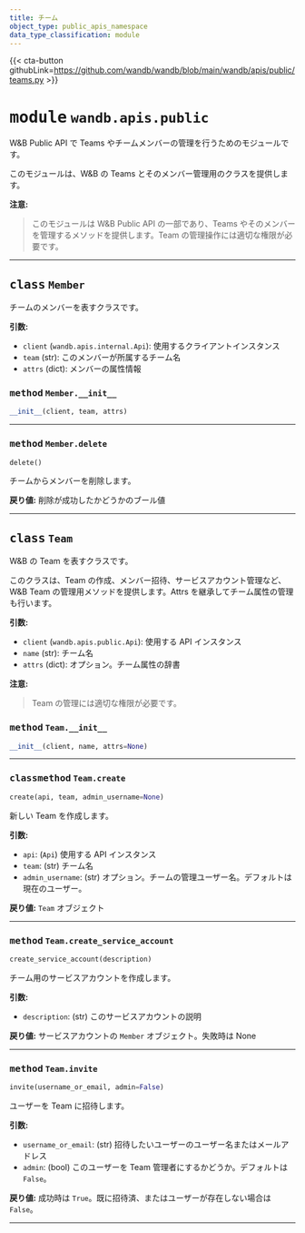 ```yaml
---
title: チーム
object_type: public_apis_namespace
data_type_classification: module
---
```


{{< cta-button githubLink=https://github.com/wandb/wandb/blob/main/wandb/apis/public/teams.py >}}




# <kbd>module</kbd> `wandb.apis.public`
W&B Public API で Teams やチームメンバーの管理を行うためのモジュールです。

このモジュールは、W&B の Teams とそのメンバー管理用のクラスを提供します。



**注意:**

> このモジュールは W&B Public API の一部であり、Teams やそのメンバーを管理するメソッドを提供します。Team の管理操作には適切な権限が必要です。



---

## <kbd>class</kbd> `Member`
チームのメンバーを表すクラスです。



**引数:**
 
 - `client` (`wandb.apis.internal.Api`):  使用するクライアントインスタンス
 - `team` (str):  このメンバーが所属するチーム名
 - `attrs` (dict):  メンバーの属性情報

### <kbd>method</kbd> `Member.__init__`

```python
__init__(client, team, attrs)
```








---

### <kbd>method</kbd> `Member.delete`

```python
delete()
```

チームからメンバーを削除します。



**戻り値:**
  削除が成功したかどうかのブール値


---

## <kbd>class</kbd> `Team`
W&B の Team を表すクラスです。

このクラスは、Team の作成、メンバー招待、サービスアカウント管理など、W&B Team の管理用メソッドを提供します。Attrs を継承してチーム属性の管理も行います。



**引数:**
 
 - `client` (`wandb.apis.public.Api`):  使用する API インスタンス
 - `name` (str):  チーム名
 - `attrs` (dict):  オプション。チーム属性の辞書



**注意:**

> Team の管理には適切な権限が必要です。

### <kbd>method</kbd> `Team.__init__`

```python
__init__(client, name, attrs=None)
```








---

### <kbd>classmethod</kbd> `Team.create`

```python
create(api, team, admin_username=None)
```

新しい Team を作成します。



**引数:**
 
 - `api`:  (`Api`) 使用する API インスタンス
 - `team`:  (str) チーム名
 - `admin_username`:  (str) オプション。チームの管理ユーザー名。デフォルトは現在のユーザー。



**戻り値:**
 `Team` オブジェクト

---

### <kbd>method</kbd> `Team.create_service_account`

```python
create_service_account(description)
```

チーム用のサービスアカウントを作成します。



**引数:**
 
 - `description`:  (str) このサービスアカウントの説明



**戻り値:**
 サービスアカウントの `Member` オブジェクト。失敗時は None

---

### <kbd>method</kbd> `Team.invite`

```python
invite(username_or_email, admin=False)
```

ユーザーを Team に招待します。



**引数:**
 
 - `username_or_email`:  (str) 招待したいユーザーのユーザー名またはメールアドレス
 - `admin`:  (bool) このユーザーを Team 管理者にするかどうか。デフォルトは `False`。



**戻り値:**
 成功時は `True`。既に招待済、またはユーザーが存在しない場合は `False`。

---